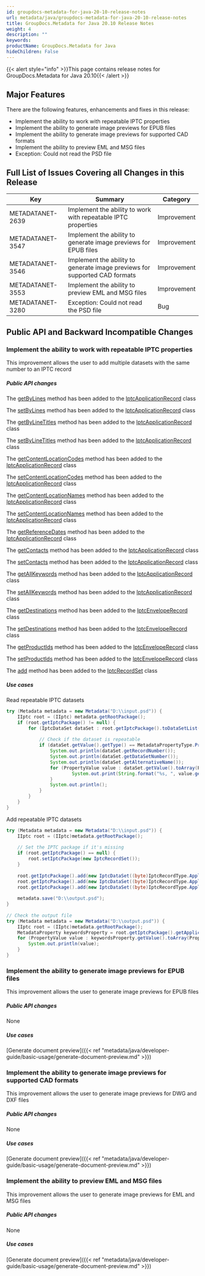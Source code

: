 ```yaml
---
id: groupdocs-metadata-for-java-20-10-release-notes
url: metadata/java/groupdocs-metadata-for-java-20-10-release-notes
title: GroupDocs.Metadata for Java 20.10 Release Notes
weight: 4
description: ""
keywords: 
productName: GroupDocs.Metadata for Java
hideChildren: False
---
```

{{< alert style="info" >}}This page contains release notes for GroupDocs.Metadata for Java 20.10{{< /alert >}}

## Major Features

  
There are the following features, enhancements and fixes in this release:

*   Implement the ability to work with repeatable IPTC properties
*   Implement the ability to generate image previews for EPUB files
*   Implement the ability to generate image previews for supported CAD formats
*   Implement the ability to preview EML and MSG files
*   Exception: Could not read the PSD file

## Full List of Issues Covering all Changes in this Release

| Key | Summary | Category |
| --- | --- | --- |
| METADATANET-2639 | Implement the ability to work with repeatable IPTC properties                   | Improvement |
| METADATANET-3547 | Implement the ability to generate image previews for EPUB files                 | Improvement |
| METADATANET-3546 | Implement the ability to generate image previews for supported CAD formats      | Improvement |
| METADATANET-3553 | Implement the ability to preview EML and MSG files                              | Improvement |
| METADATANET-3280 | Exception: Could not read the PSD file                                          | Bug         |




## Public API and Backward Incompatible Changes

### Implement the ability to work with repeatable IPTC properties

This improvement allows the user to add multiple datasets with the same number to an IPTC record

##### Public API changes 

The [getByLines](https://apireference.groupdocs.com/metadata/java/com.groupdocs.metadata.core/IptcApplicationRecord#getByLines()) method has been added to the [IptcApplicationRecord](https://apireference.groupdocs.com/metadata/java/com.groupdocs.metadata.core/IptcApplicationRecord) class

The [setByLines](https://apireference.groupdocs.com/metadata/java/com.groupdocs.metadata.core/IptcApplicationRecord#setByLines(java.lang.String[])) method has been added to the [IptcApplicationRecord](https://apireference.groupdocs.com/metadata/java/com.groupdocs.metadata.core/IptcApplicationRecord) class

The [getByLineTitles](https://apireference.groupdocs.com/metadata/java/com.groupdocs.metadata.core/IptcApplicationRecord#getByLineTitles()) method has been added to the [IptcApplicationRecord](https://apireference.groupdocs.com/metadata/java/com.groupdocs.metadata.core/IptcApplicationRecord) class

The [setByLineTitles](https://apireference.groupdocs.com/metadata/java/com.groupdocs.metadata.core/IptcApplicationRecord#setByLineTitles(java.lang.String[])) method has been added to the [IptcApplicationRecord](https://apireference.groupdocs.com/metadata/java/com.groupdocs.metadata.core/IptcApplicationRecord) class

The [getContentLocationCodes](https://apireference.groupdocs.com/metadata/java/com.groupdocs.metadata.core/IptcApplicationRecord#getContentLocationCodes()) method has been added to the [IptcApplicationRecord](https://apireference.groupdocs.com/metadata/java/com.groupdocs.metadata.core/IptcApplicationRecord) class

The [setContentLocationCodes](https://apireference.groupdocs.com/metadata/java/com.groupdocs.metadata.core/IptcApplicationRecord#setContentLocationCodes(java.lang.String[])) method has been added to the [IptcApplicationRecord](https://apireference.groupdocs.com/metadata/java/com.groupdocs.metadata.core/IptcApplicationRecord) class

The [getContentLocationNames](https://apireference.groupdocs.com/metadata/java/com.groupdocs.metadata.core/IptcApplicationRecord#getContentLocationNames()) method has been added to the [IptcApplicationRecord](https://apireference.groupdocs.com/metadata/java/com.groupdocs.metadata.core/IptcApplicationRecord) class

The [setContentLocationNames](https://apireference.groupdocs.com/metadata/java/com.groupdocs.metadata.core/IptcApplicationRecord#setContentLocationNames(java.lang.String[])) method has been added to the [IptcApplicationRecord](https://apireference.groupdocs.com/metadata/java/com.groupdocs.metadata.core/IptcApplicationRecord) class

The [getReferenceDates](https://apireference.groupdocs.com/metadata/java/com.groupdocs.metadata.core/IptcApplicationRecord#getReferenceDates()) method has been added to the [IptcApplicationRecord](https://apireference.groupdocs.com/metadata/java/com.groupdocs.metadata.core/IptcApplicationRecord) class

The [getContacts](https://apireference.groupdocs.com/metadata/java/com.groupdocs.metadata.core/IptcApplicationRecord#getContacts()) method has been added to the [IptcApplicationRecord](https://apireference.groupdocs.com/metadata/java/com.groupdocs.metadata.core/IptcApplicationRecord) class

The [setContacts](https://apireference.groupdocs.com/metadata/java/com.groupdocs.metadata.core/IptcApplicationRecord#setContacts(java.lang.String[])) method has been added to the [IptcApplicationRecord](https://apireference.groupdocs.com/metadata/java/com.groupdocs.metadata.core/IptcApplicationRecord) class

The [getAllKeywords](https://apireference.groupdocs.com/metadata/java/com.groupdocs.metadata.core/IptcApplicationRecord#getAllKeywords()) method has been added to the [IptcApplicationRecord](https://apireference.groupdocs.com/metadata/java/com.groupdocs.metadata.core/IptcApplicationRecord) class

The [setAllKeywords](https://apireference.groupdocs.com/metadata/java/com.groupdocs.metadata.core/IptcApplicationRecord#setAllKeywords(java.lang.String[])) method has been added to the [IptcApplicationRecord](https://apireference.groupdocs.com/metadata/java/com.groupdocs.metadata.core/IptcApplicationRecord) class

The [getDestinations](https://apireference.groupdocs.com/metadata/java/com.groupdocs.metadata.core/IptcEnvelopeRecord#getDestinations()) method has been added to the [IptcEnvelopeRecord](https://apireference.groupdocs.com/metadata/java/com.groupdocs.metadata.core/IptcEnvelopeRecord) class

The [setDestinations](https://apireference.groupdocs.com/metadata/java/com.groupdocs.metadata.core/IptcEnvelopeRecord#setDestinations(java.lang.String[])) method has been added to the [IptcEnvelopeRecord](https://apireference.groupdocs.com/metadata/java/com.groupdocs.metadata.core/IptcEnvelopeRecord) class

The [getProductIds](https://apireference.groupdocs.com/metadata/java/com.groupdocs.metadata.core/IptcEnvelopeRecord#getProductIds()) method has been added to the [IptcEnvelopeRecord](https://apireference.groupdocs.com/metadata/java/com.groupdocs.metadata.core/IptcEnvelopeRecord) class

The [setProductIds](https://apireference.groupdocs.com/metadata/java/com.groupdocs.metadata.core/IptcEnvelopeRecord#setProductIds(java.lang.String[])) method has been added to the [IptcEnvelopeRecord](https://apireference.groupdocs.com/metadata/java/com.groupdocs.metadata.core/IptcEnvelopeRecord) class

The [add](https://apireference.groupdocs.com/metadata/java/com.groupdocs.metadata.core/IptcRecordSet#add(com.groupdocs.metadata.core.IptcDataSet)) method has been added to the [IptcRecordSet](https://apireference.groupdocs.com/metadata/java/com.groupdocs.metadata.core/IptcRecordSet) class

##### Use cases 

Read repeatable IPTC datasets

```java
try (Metadata metadata = new Metadata("D:\\input.psd")) {
    IIptc root = (IIptc) metadata.getRootPackage();
    if (root.getIptcPackage() != null) {
        for (IptcDataSet dataSet : root.getIptcPackage().toDataSetList()) {
             
            // Check if the dataset is repeatable
            if (dataSet.getValue().getType() == MetadataPropertyType.PropertyValueArray) {
                System.out.println(dataSet.getRecordNumber());
                System.out.println(dataSet.getDataSetNumber());
                System.out.println(dataSet.getAlternativeName());
                for (PropertyValue value : dataSet.getValue().toArray(PropertyValue.class)) {
                        System.out.print(String.format("%s, ", value.getRawValue()));
                }
                System.out.println();
            }
        }
    }
} 
```

Add repeatable IPTC datasets

```java
try (Metadata metadata = new Metadata("D:\\input.psd")) {
    IIptc root = (IIptc)metadata.getRootPackage();
     
    // Set the IPTC package if it's missing
    if (root.getIptcPackage() == null) {
        root.setIptcPackage(new IptcRecordSet());
    }
 
    root.getIptcPackage().add(new IptcDataSet((byte)IptcRecordType.ApplicationRecord, (byte)IptcApplicationRecordDataSet.Keywords, "keyword 1"));
    root.getIptcPackage().add(new IptcDataSet((byte)IptcRecordType.ApplicationRecord, (byte)IptcApplicationRecordDataSet.Keywords, "keyword 2"));
    root.getIptcPackage().add(new IptcDataSet((byte)IptcRecordType.ApplicationRecord, (byte)IptcApplicationRecordDataSet.Keywords, "keyword 3"));
 
    metadata.save("D:\\output.psd");
}
 
// Check the output file
try (Metadata metadata = new Metadata("D:\\output.psd")) {
    IIptc root = (IIptc)metadata.getRootPackage();
    MetadataProperty keywordsProperty = root.getIptcPackage().getApplicationRecord().get_Item((byte)IptcApplicationRecordDataSet.Keywords);
    for (PropertyValue value : keywordsProperty.getValue().toArray(PropertyValue.class)) {
        System.out.println(value);
    }
} 
```

### Implement the ability to generate image previews for EPUB files

This improvement allows the user to generate image previews for EPUB files

##### Public API changes 

None

##### Use cases 

[Generate document preview]({{< ref "metadata/java/developer-guide/basic-usage/generate-document-preview.md" >}})

### Implement the ability to generate image previews for supported CAD formats

This improvement allows the user to generate image previews for DWG and DXF files

##### Public API changes 

None

##### Use cases 

[Generate document preview]({{< ref "metadata/java/developer-guide/basic-usage/generate-document-preview.md" >}})

### Implement the ability to preview EML and MSG files

This improvement allows the user to generate image previews for EML and MSG files

##### Public API changes 

None

##### Use cases 

[Generate document preview]({{< ref "metadata/java/developer-guide/basic-usage/generate-document-preview.md" >}})